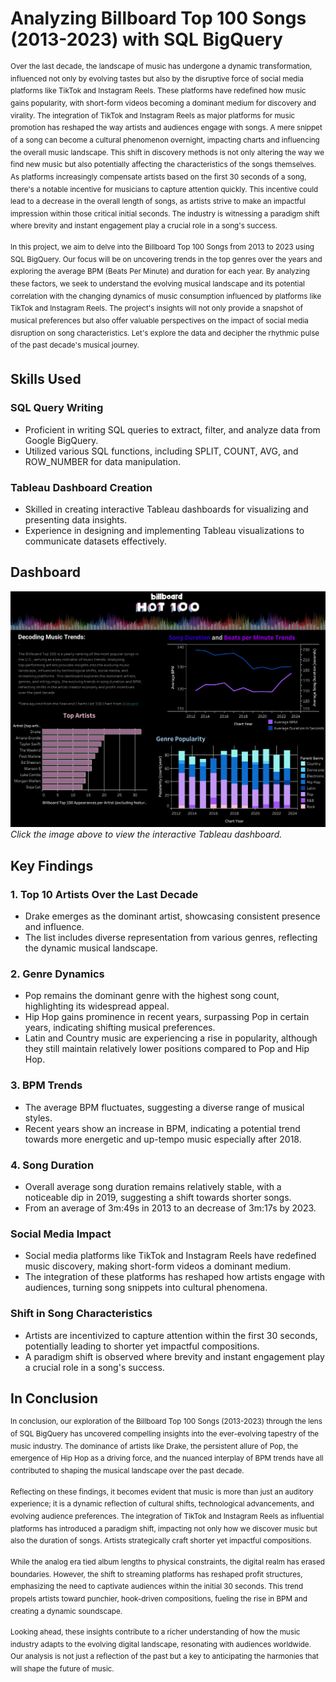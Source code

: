 # Analyzing Billboard Top 100 Songs (2013-2023) with SQL BigQuery

<sup>Over the last decade, the landscape of music has undergone a dynamic transformation, influenced not only by evolving tastes but also by the disruptive force of social media platforms like TikTok and Instagram Reels. These platforms have redefined how music gains popularity, with short-form videos becoming a dominant medium for discovery and virality. The integration of TikTok and Instagram Reels as major platforms for music promotion has reshaped the way artists and audiences engage with songs. A mere snippet of a song can become a cultural phenomenon overnight, impacting charts and influencing the overall music landscape. This shift in discovery methods is not only altering the way we find new music but also potentially affecting the characteristics of the songs themselves. As platforms increasingly compensate artists based on the first 30 seconds of a song, there's a notable incentive for musicians to capture attention quickly. This incentive could lead to a decrease in the overall length of songs, as artists strive to make an impactful impression within those critical initial seconds. The industry is witnessing a paradigm shift where brevity and instant engagement play a crucial role in a song's success.</sup>

<sup>In this project, we aim to delve into the Billboard Top 100 Songs from 2013 to 2023 using SQL BigQuery. Our focus will be on uncovering trends in the top genres over the years and exploring the average BPM (Beats Per Minute) and duration for each year. By analyzing these factors, we seek to understand the evolving musical landscape and its potential correlation with the changing dynamics of music consumption influenced by platforms like TikTok and Instagram Reels. The project's insights will not only provide a snapshot of musical preferences but also offer valuable perspectives on the impact of social media disruption on song characteristics. Let's explore the data and decipher the rhythmic pulse of the past decade's musical journey.</sup>


## Skills Used
### SQL Query Writing
- Proficient in writing SQL queries to extract, filter, and analyze data from Google BigQuery.
- Utilized various SQL functions, including SPLIT, COUNT, AVG, and ROW_NUMBER for data manipulation.
### Tableau Dashboard Creation
- Skilled in creating interactive Tableau dashboards for visualizing and presenting data insights.
- Experience in designing and implementing Tableau visualizations to communicate datasets effectively.
## Dashboard
[![Billboard Hot 100 Dashboard](./Dashboard%201.png)](https://public.tableau.com/views/BillboardHot1002013)
 *Click the image above to view the interactive Tableau dashboard.*

## Key Findings
### 1. Top 10 Artists Over the Last Decade
- Drake emerges as the dominant artist, showcasing consistent presence and influence.
- The list includes diverse representation from various genres, reflecting the dynamic musical landscape.

### 2. Genre Dynamics
- Pop remains the dominant genre with the highest song count, highlighting its widespread appeal.
- Hip Hop gains prominence in recent years, surpassing Pop in certain years, indicating shifting musical preferences.
- Latin and Country music are experiencing a rise in popularity, although they still maintain relatively lower positions compared to Pop and Hip Hop.

### 3. BPM Trends
- The average BPM fluctuates, suggesting a diverse range of musical styles.
- Recent years show an increase in BPM, indicating a potential trend towards more energetic and up-tempo music especially after 2018.

### 4. Song Duration
- Overall average song duration remains relatively stable, with a noticeable dip in 2019, suggesting a shift towards shorter songs.
- From an average of 3m:49s in 2013 to an decrease of 3m:17s by 2023.


### Social Media Impact
- Social media platforms like TikTok and Instagram Reels have redefined music discovery, making short-form videos a dominant medium.
- The integration of these platforms has reshaped how artists engage with audiences, turning song snippets into cultural phenomena.

###  Shift in Song Characteristics
- Artists are incentivized to capture attention within the first 30 seconds, potentially leading to shorter yet impactful compositions.
- A paradigm shift is observed where brevity and instant engagement play a crucial role in a song's success.

## In Conclusion
<sup>In conclusion, our exploration of the Billboard Top 100 Songs (2013-2023) through the lens of SQL BigQuery has uncovered compelling insights into the ever-evolving tapestry of the music industry. The dominance of artists like Drake, the persistent allure of Pop, the emergence of Hip Hop as a driving force, and the nuanced interplay of BPM trends have all contributed to shaping the musical landscape over the past decade.</sup>

<sup>Reflecting on these findings, it becomes evident that music is more than just an auditory experience; it is a dynamic reflection of cultural shifts, technological advancements, and evolving audience preferences. The integration of TikTok and Instagram Reels as influential platforms has introduced a paradigm shift, impacting not only how we discover music but also the duration of songs. Artists strategically craft shorter yet impactful compositions.</sup>

<sup>While the analog era tied album lengths to physical constraints, the digital realm has erased boundaries. However, the shift to streaming platforms has reshaped profit structures, emphasizing the need to captivate audiences within the initial 30 seconds. This trend propels artists toward punchier, hook-driven compositions, fueling the rise in BPM and creating a dynamic soundscape.</sup>

<sup>Looking ahead, these insights contribute to a richer understanding of how the music industry adapts to the evolving digital landscape, resonating with audiences worldwide. Our analysis is not just a reflection of the past but a key to anticipating the harmonies that will shape the future of music.</sup>
